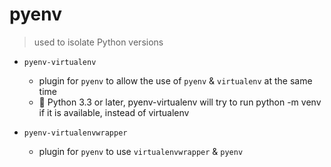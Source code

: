 # pyenv

> used to isolate Python versions

- `pyenv-virtualenv`
	- plugin for `pyenv` to allow the use of `pyenv` & `virtualenv` at the same time
	- 🚨 Python 3.3 or later, pyenv-virtualenv will try to run python -m venv if it is available, instead of virtualenv

- `pyenv-virtualenvwrapper`
	- plugin for `pyenv` to use `virtualenvwrapper` & `pyenv`
